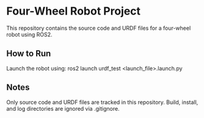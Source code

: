 # Four-Wheel Robot Project

This repository contains the source code and URDF files for a four-wheel robot using ROS2.

## How to Run

Launch the robot using:
ros2 launch urdf_test <launch_file>.launch.py

## Notes

Only source code and URDF files are tracked in this repository.
Build, install, and log directories are ignored via .gitignore.

